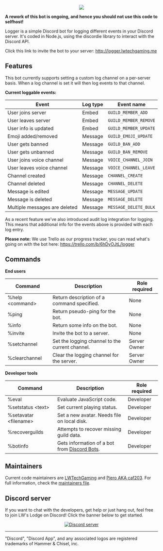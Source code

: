 <p style="text-align: center";>
<img src="./res/Logger.png"></p>

**A rework of this bot is ongoing, and hence you should not use this code to selfhost!**

Logger is a simple Discord bot for logging different events in your Discord server. It's coded in Node.js, using the discordie library to interact with the Discord API.

Click this link to invite the bot to your server: http://logger.lwtechgaming.me

## Features

This bot currently supports setting a custom log channel on a per-server basis. When a log channel is set it will then log events to that channel.

**Current loggable events:**

| Event | Log type | Event name |
| ----- | -------- | ------------ |
| User joins server | Embed | `GUILD_MEMBER_ADD` |
| User leaves server | Embed | `GUILD_MEMBER_REMOVE` |
| User info is updated | Embed | `GUILD_MEMBER_UPDATE` |
| Emoji added/removed | Message | `GUILD_EMOJI_UPDATE` |
| User gets banned | Message | `GUILD_BAN_ADD` |
| User gets unbanned | Message | `GUILD_BAN_REMOVE` |
| User joins voice channel | Message | `VOICE_CHANNEL_JOIN` |
| User leaves voice channel | Message | `VOICE_CHANNEL_LEAVE` |
| Channel created | Message | `CHANNEL_CREATE` |
| Channel deleted | Message | `CHANNEL_DELETE` |
| Message is edited | Message | `MESSAGE_UPDATE` |
| Message is deleted | Message | `MESSAGE_DELETE` |
| Multiple messages are deleted | Message | `MESSAGE_DELETE_BULK` |

As a recent feature we've also introduced audit log integration for logging. This means that additional info for the events above is provided with each log entry.

**Please note:** We use Trello as our progress tracker, you can read what's going on with the bot here: https://trello.com/b/6hDyOJtL/logger

## Commands

**End users**

| Command | Description | Role required |
| ------- | ----------- | ------------- |
| %help \<command\> | Return description of a command specified. | None |
| %ping | Return pseudo-ping for the bot. | None |
| %info | Return some info on the bot. | None |
| %invite | Invite the bot to a server. | None |
| %setchannel | Set the logging channel to the current channel. | Server Owner |
| %clearchannel | Clear the logging channel for the server. | Server Owner |

**Developer tools**

| Command | Description | Role required |
| ------- | ----------- | ------------- |
| %eval | Evaluate JavaScript code. | Developer |
| %setstatus \<text\> | Set current playing status. | Developer |
| %setavatar \<filename\> | Set a new avatar. Needs file on local disk. | Developer |
| %recoverguilds | Attempts to recover missing guild data. | Developer |
| %botinfo | Gets information of a bot from [Discord Bots](http://bots.discord.pw). | Developer | 



## Maintainers

Current code maintainers are [LWTechGaming](https://github.com/LWTechGaming) and [Piero AKA caf203](https://github.com/caf203). For full information, check the [maintainers file](MAINTAINERS.md).

## Discord server

If you want to chat with the developers, get help or just hang out, feel free to join LW's Lodge on Discord! Click the banner below to get started.

<p align="center">
  <a href="https://discord.gg/NaN39J8"><img src="https://discordapp.com/api/guilds/293097624246943744/widget.png?style=banner2" alt="Discord server"></a>
</p>

---

"Discord", "Discord App", and any associated logos are registered trademarks of Hammer & Chisel, inc.
